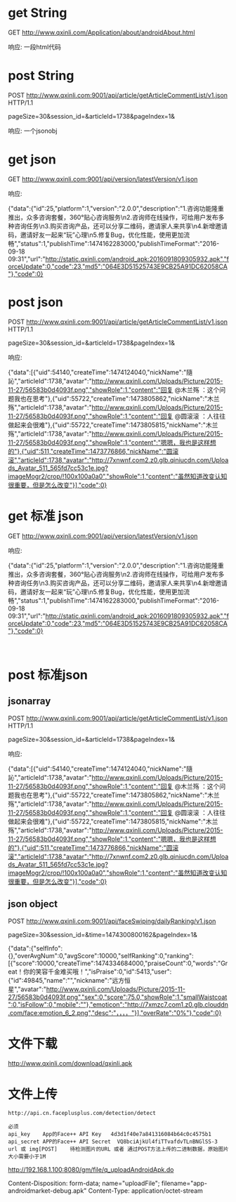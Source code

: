 # get String

GET http://www.qxinli.com/Application/about/androidAbout.html



响应: 一段html代码

# post String

POST http://www.qxinli.com:9001/api/article/getArticleCommentList/v1.json HTTP/1.1

​	pageSize=30&session_id=&articleId=1738&pageIndex=1&

响应: 一个jsonobj

# get json

 GET http://www.qxinli.com:9001/api/version/latestVersion/v1.json 

响应:

{"data":{"id":25,"platform":1,"version":"2.0.0","description":"1.咨询功能隆重推出，众多咨询套餐，360°贴心咨询服务\n2.咨询师在线操作，可给用户发布多种咨询任务\n3.购买咨询产品，还可以分享二维码，邀请家人来共享\n4.新增邀请码，邀请好友一起来“玩”心理\n5.修复Bug，优化性能，使用更加流畅","status":1,"publishTime":1474162283000,"publishTimeFormat":"2016-09-18 09:31","url":"http://static.qxinli.com/android_apk:2016091809305932.apk","forceUpdate":0,"code":23,"md5":"064E3D51525743E9CB25A91DC62058CA"},"code":0}

# post json

POST http://www.qxinli.com:9001/api/article/getArticleCommentList/v1.json HTTP/1.1

​	pageSize=30&session_id=&articleId=1738&pageIndex=1&

响应:

{"data":[{"uid":54140,"createTime":1474124040,"nickName":"隨 訫","articleId":1738,"avatar":"http://www.qxinli.com/Uploads/Picture/2015-11-27/56583b0d4093f.png","showRole":1,"content":"回复 @木兰殇 ：这个问题我也在思考"},{"uid":55722,"createTime":1473805862,"nickName":"木兰殇","articleId":1738,"avatar":"http://www.qxinli.com/Uploads/Picture/2015-11-27/56583b0d4093f.png","showRole":1,"content":"回复 @圆滚滚 ：人往往做起来会很难"},{"uid":55722,"createTime":1473805815,"nickName":"木兰殇","articleId":1738,"avatar":"http://www.qxinli.com/Uploads/Picture/2015-11-27/56583b0d4093f.png","showRole":1,"content":"嗯嗯，我也是这样想的"},{"uid":511,"createTime":1473776866,"nickName":"圆滚滚","articleId":1738,"avatar":"http://7xnwnf.com2.z0.glb.qiniucdn.com/Uploads_Avatar_511_565fd7cc53c1e.jpg?imageMogr2/crop/!100x100a0a0","showRole":1,"content":"虽然知道改变认知很重要，但是怎么改变"}],"code":0}



# get 标准 json

 GET http://www.qxinli.com:9001/api/version/latestVersion/v1.json 

响应:

{"data":{"id":25,"platform":1,"version":"2.0.0","description":"1.咨询功能隆重推出，众多咨询套餐，360°贴心咨询服务\n2.咨询师在线操作，可给用户发布多种咨询任务\n3.购买咨询产品，还可以分享二维码，邀请家人来共享\n4.新增邀请码，邀请好友一起来“玩”心理\n5.修复Bug，优化性能，使用更加流畅","status":1,"publishTime":1474162283000,"publishTimeFormat":"2016-09-18 09:31","url":"http://static.qxinli.com/android_apk:2016091809305932.apk","forceUpdate":0,"code":23,"md5":"064E3D51525743E9CB25A91DC62058CA"},"code":0}

​	

# post 标准json



## jsonarray

POST http://www.qxinli.com:9001/api/article/getArticleCommentList/v1.json HTTP/1.1

​	pageSize=30&session_id=&articleId=1738&pageIndex=1&

响应:

{"data":[{"uid":54140,"createTime":1474124040,"nickName":"隨 訫","articleId":1738,"avatar":"http://www.qxinli.com/Uploads/Picture/2015-11-27/56583b0d4093f.png","showRole":1,"content":"回复 @木兰殇 ：这个问题我也在思考"},{"uid":55722,"createTime":1473805862,"nickName":"木兰殇","articleId":1738,"avatar":"http://www.qxinli.com/Uploads/Picture/2015-11-27/56583b0d4093f.png","showRole":1,"content":"回复 @圆滚滚 ：人往往做起来会很难"},{"uid":55722,"createTime":1473805815,"nickName":"木兰殇","articleId":1738,"avatar":"http://www.qxinli.com/Uploads/Picture/2015-11-27/56583b0d4093f.png","showRole":1,"content":"嗯嗯，我也是这样想的"},{"uid":511,"createTime":1473776866,"nickName":"圆滚滚","articleId":1738,"avatar":"http://7xnwnf.com2.z0.glb.qiniucdn.com/Uploads_Avatar_511_565fd7cc53c1e.jpg?imageMogr2/crop/!100x100a0a0","showRole":1,"content":"虽然知道改变认知很重要，但是怎么改变"}],"code":0}



## json object

POST http://www.qxinli.com:9001/api/faceSwiping/dailyRanking/v1.json 

pageSize=30&session_id=&time=1474300800162&pageIndex=1&



{"data":{"selfInfo":{},"overAvgNum":0,"avgScore":10000,"selfRanking":0,"ranking":[{"score":10000,"createTime":1474334684000,"praiseCount":0,"words":"Great！你的笑容千金难买哦！","isPraise":0,"id":5413,"user":{"id":49845,"name":"","nickname":"远方恒星","avatar":"http://www.qxinli.com/Uploads/Picture/2015-11-27/56583b0d4093f.png","sex":0,"score":75.0,"showRole":1,"smallWaistcoat":0,"isFollow":0,"mobile":""},"emoticon":"http://7xmzc7.com1.z0.glb.clouddn.com/face:emotion_6_2.png","desc":"，，，，"}],"overRate":"0%"},"code":0}





# 文件下载

http://www.qxinli.com/download/qxinli.apk

# 文件上传

```
http://api.cn.faceplusplus.com/detection/detect
```



```
必须 
api_key    App的Face++ API Key   4d3d1f40e7a841316084b64c0c4575b1
api_secret APP的Face++ API Secret  VQ8bciAjkUl4fiTTvafdvTLnBNGlSS-3
url 或 img[POST]    待检测图片的URL 或者 通过POST方法上传的二进制数据，原始图片大小需要小于1M
```





http://192.168.1.100:8080/gm/file/q_uploadAndroidApk.do 



Content-Disposition: form-data; name="uploadFile"; filename="app-androidmarket-debug.apk"
Content-Type: application/octet-stream



